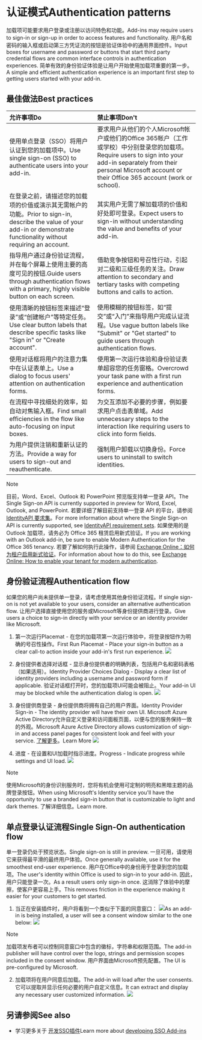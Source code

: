 # <a name="authentication-patterns"></a><span data-ttu-id="29897-101">认证模式</span><span class="sxs-lookup"><span data-stu-id="29897-101">Authentication patterns</span></span>

<span data-ttu-id="29897-102">加载项可能要求用户登录或注册以访问特色和功能。</span><span class="sxs-lookup"><span data-stu-id="29897-102">Add-ins may require users to sign-in or sign-up in order to access features and functionality.</span></span> <span data-ttu-id="29897-103">用户名和密码的输入框或启动第三方凭证流的按钮是验证体验中的通用界面控件。</span><span class="sxs-lookup"><span data-stu-id="29897-103">Input boxes for username and password or buttons that start third party credential flows are common interface controls in authentication experiences.</span></span> <span data-ttu-id="29897-104">简单有效的身份验证体验是让用户开始使用加载项重要的第一步。</span><span class="sxs-lookup"><span data-stu-id="29897-104">A simple and efficient authentication experience is an important first step to getting users started with your add-in.</span></span>

## <a name="best-practices"></a><span data-ttu-id="29897-105">最佳做法</span><span class="sxs-lookup"><span data-stu-id="29897-105">Best practices</span></span>

|<span data-ttu-id="29897-106">允许事项</span><span class="sxs-lookup"><span data-stu-id="29897-106">Do</span></span>|<span data-ttu-id="29897-107">禁止事项</span><span class="sxs-lookup"><span data-stu-id="29897-107">Don't</span></span>|
|:----|:----|
|<span data-ttu-id="29897-108">使用单点登录（SSO）将用户认证到您的加载项中。</span><span class="sxs-lookup"><span data-stu-id="29897-108">Use single sign-on (SSO) to authenticate users into your add-in.</span></span>|<span data-ttu-id="29897-109">要求用户从他们的个人Microsoft帐户或他们的Office 365帐户（工作或学校）中分别登录您的加载项。</span><span class="sxs-lookup"><span data-stu-id="29897-109">Require users to sign into your add-in separately from their personal Microsoft account or their Office 365 account (work or school).</span></span>|
|<span data-ttu-id="29897-110">在登录之前，请描述您的加载项的价值或演示其无需帐户的功能。</span><span class="sxs-lookup"><span data-stu-id="29897-110">Prior to sign-in, describe the value of your add-in or demonstrate functionality without requiring an account.</span></span> |<span data-ttu-id="29897-111">其实用户无需了解加载项的价值和好处即可登录。</span><span class="sxs-lookup"><span data-stu-id="29897-111">Expect users to sign-in without understanding the value and benefits of your add-in.</span></span>|
|<span data-ttu-id="29897-112">指导用户通过身份验证流程，并在每个屏幕上使用主要的高度可见的按钮.</span><span class="sxs-lookup"><span data-stu-id="29897-112">Guide users through authentication flows with a primary, highly visible button on each screen.</span></span> |<span data-ttu-id="29897-113">借助竞争按钮和号召性行动，引起对二级和三级任务的关注。</span><span class="sxs-lookup"><span data-stu-id="29897-113">Draw attention to secondary and tertiary tasks with competing buttons and calls to action.</span></span>|
|<span data-ttu-id="29897-114">使用清晰的按钮标签来描述“登录”或“创建帐户”等特定任务。</span><span class="sxs-lookup"><span data-stu-id="29897-114">Use clear button labels that describe specific tasks like "Sign in" or "Create account".</span></span>   |<span data-ttu-id="29897-115">使用模糊的按钮标签，如“提交”或“入门”来指导用户完成认证流程。</span><span class="sxs-lookup"><span data-stu-id="29897-115">Use vague button labels like "Submit" or "Get started" to guide users through authentication flows.</span></span>|
|<span data-ttu-id="29897-116">使用对话框将用户的注意力集中在认证表单上。</span><span class="sxs-lookup"><span data-stu-id="29897-116">Use a dialog to focus users' attention on authentication forms.</span></span>    |<span data-ttu-id="29897-117">使用第一次运行体验和身份验证表单超容您的任务窗格。</span><span class="sxs-lookup"><span data-stu-id="29897-117">Overcrowd your task pane with a first run experience and authentication forms.</span></span>|
|<span data-ttu-id="29897-118">在流程中寻找细处的效率，如自动对焦输入框。</span><span class="sxs-lookup"><span data-stu-id="29897-118">Find small efficiencies in the flow like auto-focusing on input boxes.</span></span> |<span data-ttu-id="29897-119">为交互添加不必要的步骤，例如要求用户点击表单域。</span><span class="sxs-lookup"><span data-stu-id="29897-119">Add unnecessary steps to the interaction like requiring users to click into form fields.</span></span>|
|<span data-ttu-id="29897-120">为用户提供注销和重新认证的方法。</span><span class="sxs-lookup"><span data-stu-id="29897-120">Provide a way for users to sign-out and reauthenticate.</span></span>    |<span data-ttu-id="29897-121">强制用户卸载以切换身份。</span><span class="sxs-lookup"><span data-stu-id="29897-121">Force users to uninstall to switch identities.</span></span>|

> [!NOTE]
> <span data-ttu-id="29897-122">目前，Word、Excel、Outlook 和 PowerPoint 预览版支持单一登录 API。</span><span class="sxs-lookup"><span data-stu-id="29897-122">The Single Sign-on API is currently supported in preview for Word, Excel, Outlook, and PowerPoint.</span></span> <span data-ttu-id="29897-123">若要详细了解目前支持单一登录 API 的平台，请参阅 [IdentityAPI 要求集](https://dev.office.com/reference/add-ins/requirement-sets/identity-api-requirement-sets)。</span><span class="sxs-lookup"><span data-stu-id="29897-123">For more information about where the Single Sign-on API is currently supported, see [IdentityAPI requirement sets](https://dev.office.com/reference/add-ins/requirement-sets/identity-api-requirement-sets).</span></span> <span data-ttu-id="29897-124">如果使用的是 Outlook 加载项，请务必为 Office 365 租赁启用新式验证。</span><span class="sxs-lookup"><span data-stu-id="29897-124">If you are working with an Outlook add-in, be sure to enable Modern Authentication for the Office 365 tenancy.</span></span> <span data-ttu-id="29897-125">若要了解如何执行此操作，请参阅 [Exchange Online：如何为租户启用新式验证](https://social.technet.microsoft.com/wiki/contents/articles/32711.exchange-online-how-to-enable-your-tenant-for-modern-authentication.aspx)。</span><span class="sxs-lookup"><span data-stu-id="29897-125">For information about how to do this, see [Exchange Online: How to enable your tenant for modern authentication](https://social.technet.microsoft.com/wiki/contents/articles/32711.exchange-online-how-to-enable-your-tenant-for-modern-authentication.aspx).</span></span>


## <a name="authentication-flow"></a><span data-ttu-id="29897-126">身份验证流程</span><span class="sxs-lookup"><span data-stu-id="29897-126">Authentication flow</span></span>
<span data-ttu-id="29897-127">如果您的用户尚未提供单一登录，请考虑使用其他身份验证流程。</span><span class="sxs-lookup"><span data-stu-id="29897-127">If single sign-on is not yet available to your users, consider an alternative authentication flow.</span></span> <span data-ttu-id="29897-128">让用户选择直接使用您的服务或Microsoft等身份提供商进行登录。</span><span class="sxs-lookup"><span data-stu-id="29897-128">Give users a choice to sign-in directly with your service or an identity provider like Microsoft.</span></span>

1. <span data-ttu-id="29897-129">第一次运行Placemat  - 在您的加载项第一次运行体验中，将登录按钮作为明确的号召性操作。</span><span class="sxs-lookup"><span data-stu-id="29897-129">First Run Placemat - Place your sign-in button as a clear call-to action inside your add-in's first run experience.</span></span>
![](../images/add-in-fre-value-placemat.png)

2. <span data-ttu-id="29897-130">身份提供者选择对话框 - 显示身份提供者的明确列表，包括用户名和密码表格（如果适用）。</span><span class="sxs-lookup"><span data-stu-id="29897-130">Identity Provider Choices Dialog - Display a clear list of identity providers including a username and password form if applicable.</span></span> <span data-ttu-id="29897-131">验证对话框打开时，您的加载项UI可能会被阻止。</span><span class="sxs-lookup"><span data-stu-id="29897-131">Your add-in UI may be blocked while the authentication dialog is open.</span></span>
![](../images/add-in-auth-choices-dialog.png)



3. <span data-ttu-id="29897-132">身份提供商登录 - 身份提供商将拥有自己的用户界面。</span><span class="sxs-lookup"><span data-stu-id="29897-132">Identity Provider Sign-in - The identity provider will have their own UI.</span></span> <span data-ttu-id="29897-133">Microsoft Azure Active Directory允许自定义登录和访问面板页面，以便与您的服务保持一致的外观。</span><span class="sxs-lookup"><span data-stu-id="29897-133">Microsoft Azure Active Directory allows customization of sign-in and access panel pages for consistent look and feel with your service.</span></span> <span data-ttu-id="29897-134">[了解更多](https://docs.microsoft.com/azure/active-directory/fundamentals/customize-branding)。</span><span class="sxs-lookup"><span data-stu-id="29897-134">Learn More</span></span>
![](../images/add-in-auth-identity-sign-in.png)

4. <span data-ttu-id="29897-135">进度 - 在设置和UI加载时指示进度。</span><span class="sxs-lookup"><span data-stu-id="29897-135">Progress - Indicate progress while settings and UI load.</span></span>
![](../images/add-in-auth-modal-interstitial.png)

> [!NOTE] 
> <span data-ttu-id="29897-136">使用Microsoft的身份识别服务时，您将有机会使用可定制的明亮和黑暗主题的品牌登录按钮。</span><span class="sxs-lookup"><span data-stu-id="29897-136">When using Microsoft's Identity service you'll have the opportunity to use a branded sign-in button that is customizable to light and dark themes.</span></span> <span data-ttu-id="29897-137">了解详细信息。</span><span class="sxs-lookup"><span data-stu-id="29897-137">Learn more.</span></span>

## <a name="single-sign-on-authentication-flow"></a><span data-ttu-id="29897-138">单点登录认证流程</span><span class="sxs-lookup"><span data-stu-id="29897-138">Single Sign-On authentication flow</span></span>
<span data-ttu-id="29897-139">单一登录仍处于预览状态。</span><span class="sxs-lookup"><span data-stu-id="29897-139">Single sign-on is still in preview.</span></span> <span data-ttu-id="29897-140">一旦可用，请使用它来获得最平滑的最终用户体验。</span><span class="sxs-lookup"><span data-stu-id="29897-140">Once generally available, use it for the smoothest end-user experience.</span></span> <span data-ttu-id="29897-141">用户在Office中的身份用于登录到您的加载项。</span><span class="sxs-lookup"><span data-stu-id="29897-141">The user's identity within Office is used to sign-in to your add-in.</span></span> <span data-ttu-id="29897-142">因此，用户只能登录一次。</span><span class="sxs-lookup"><span data-stu-id="29897-142">As a result users only sign-in once.</span></span> <span data-ttu-id="29897-143">这消除了体验中的摩擦，使客户更容易上手。</span><span class="sxs-lookup"><span data-stu-id="29897-143">This removes friction in the experience making it easier for your customers to get started.</span></span>

1. <span data-ttu-id="29897-144">当正在安装插件时，用户将看到一个类似于下面的同意窗口： ![](../images/add-in-auth-SSO-consent-dialog.png)</span><span class="sxs-lookup"><span data-stu-id="29897-144">As an add-in is being installed, a user will see a consent window similar to the one below: ![](../images/add-in-auth-SSO-consent-dialog.png)</span></span>
> [!NOTE]
> <span data-ttu-id="29897-145">加载项发布者可以控制同意窗口中包含的徽标，字符串和权限范围。</span><span class="sxs-lookup"><span data-stu-id="29897-145">The add-in publisher will have control over the logo, strings and permission scopes included in the consent window.</span></span> <span data-ttu-id="29897-146">用户界面由Microsoft预先配置。</span><span class="sxs-lookup"><span data-stu-id="29897-146">The UI is pre-configured by Microsoft.</span></span>

2. <span data-ttu-id="29897-147">加载项将在用户同意后加载。</span><span class="sxs-lookup"><span data-stu-id="29897-147">The add-in will load after the user consents.</span></span> <span data-ttu-id="29897-148">它可以提取并显示任何必要的用户自定义信息。</span><span class="sxs-lookup"><span data-stu-id="29897-148">It can extract and display any necessary user customized information.</span></span>
![](../images/add-in-ribbon.png)

## <a name="see-also"></a><span data-ttu-id="29897-149">另请参阅</span><span class="sxs-lookup"><span data-stu-id="29897-149">See also</span></span>
- <span data-ttu-id="29897-150">学习更多关于 [开发SSO插件](https://docs.microsoft.com/office/dev/add-ins/develop/sso-in-office-add-ins)</span><span class="sxs-lookup"><span data-stu-id="29897-150">Learn more about [developing SSO Add-ins](https://docs.microsoft.com/office/dev/add-ins/develop/sso-in-office-add-ins)</span></span>